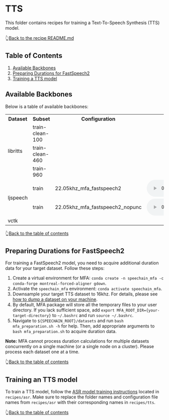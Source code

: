 # TTS

This folder contains recipes for training a Text-To-Speech Synthesis (TTS) model.

👆[Back to the recipe README.md](https://github.com/bagustris/SpeeChain/tree/main/recipes#recipes-folder-of-the-speechain-toolkit)

## Table of Contents
1. [Available Backbones](https://github.com/bagustris/SpeeChain/tree/main/recipes/tts#available-backbones)
2. [Preparing Durations for FastSpeech2](https://github.com/bagustris/SpeeChain/tree/main/recipes/tts#preparing-durations-for-fastspeech2)
3. [Training a TTS model](https://github.com/bagustris/SpeeChain/tree/main/recipes/tts#training-a-tts-model)

## Available Backbones
Below is a table of available backbones:
<table>
	<tr>
	    <th>Dataset</th>
	    <th>Subset</th>
	    <th>Configuration</th>
	    <th>Audio Samples Link</th> 
	</tr>
	<tr>
	    <td rowspan="3">libritts</td>
	    <td>train-clean-100</td>
	    <td></td>
	    <td>  </td>
	</tr>
	<tr>
	    <td>train-clean-460</td>
        <td></td>
	    <td>  </td>
	</tr>
	<tr>
	    <td>train-960</td>
	    <td></td>
	    <td> </td>
	</tr>
    <tr>
	    <td rowspan="2">ljspeech</td>
	    <td>train</td>
	    <td>22.05khz_mfa_fastspeech2</td>
	    <td> 
			<audio controls="controls">
  			<source type="audio/mp3" src="samples/tts/ljspeech/22.05kh_mfa_fastspeech2/LJ001-0001.wav"></source>
			</audio>
		</td>
	</tr>
	<tr>
	    <td>train</td>
	    <td>22.05khz_mfa_fastspeech2_nopunc</td>
	    <td>
			<audio controls="controls">
  			<source type="audio/wav" src="samples/tts/ljspeech/22.05kh_mfa_fastspeech2_punc/LJ001-0001.wav"></source>
			</audio>
		</td>
	</tr>
    <tr>
	    <td rowspan="1">vctk</td>
	    <td></td>
	    <td></td>
	    <td>  </td>
	</tr>
</table>

👆[Back to the table of contents](https://github.com/bagustris/SpeeChain/tree/main/recipes/tts#table-of-contents)

## Preparing Durations for FastSpeech2
For training a FastSpeech2 model, you need to acquire additional duration data for your target dataset. 
Follow these steps:  
 1. Create a virtual environment for MFA: `conda create -n speechain_mfa -c conda-forge montreal-forced-aligner gdown`.  
 2. Activate the `speechain_mfa` environment: `conda activate speechain_mfa`.  
 3. Downsample your target TTS dataset to 16khz. For details, please see [how to dump a dataset on your machine](https://github.com/bagustris/SpeeChain/tree/main/datasets#how-to-dump-a-dataset-on-your-machine).  
 4. By default, MFA package will store all the temporary files to your user directory. If you lack sufficient space, add `export MFA_ROOT_DIR={your-target-directory}` to `~/.bashrc` and run `source ~/.bashrc`.  
 5. Navigate to `${SPEECHAIN_ROOT}/datasets` and run `bash mfa_preparation.sh -h` for help. Then, add appropriate arguments to `bash mfa_preparation.sh` to acquire duration data.  

**Note:** MFA cannot process duration calculations for multiple datasets concurrently on a single machine (or a single node on a cluster). 
Please process each dataset one at a time.

👆[Back to the table of contents](https://github.com/bagustris/SpeeChain/tree/main/recipes/tts#table-of-contents)

## Training an TTS model
To train a TTS model, follow the [ASR model training instructions](https://github.com/bagustris/SpeeChain/tree/main/recipes/asr#training-an-asr-model) located in `recipes/asr`. 
Make sure to replace the folder names and configuration file names from `recipes/asr` with their corresponding names in `recipes/tts`.

👆[Back to the table of contents](https://github.com/bagustris/SpeeChain/tree/main/recipes/tts#table-of-contents)
